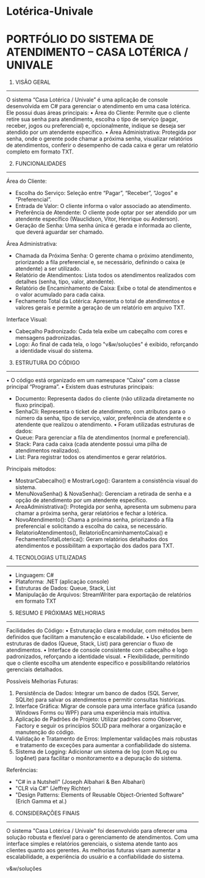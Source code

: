 # Lotérica-Univale
PORTFÓLIO DO SISTEMA DE ATENDIMENTO – CASA LOTÉRICA / UNIVALE
==============================================================

1. VISÃO GERAL
--------------
O sistema “Casa Lotérica / Univale” é uma aplicação de console desenvolvida em C# para gerenciar o atendimento em uma casa lotérica.
Ele possui duas áreas principais:
• Área do Cliente: Permite que o cliente retire sua senha para atendimento, escolha o tipo de serviço (pagar, receber, jogos ou preferencial) e, opcionalmente, indique se deseja ser atendido por um atendente específico.
• Área Administrativa: Protegida por senha, onde o gerente pode chamar a próxima senha, visualizar relatórios de atendimentos, conferir o desempenho de cada caixa e gerar um relatório completo em formato TXT.

2. FUNCIONALIDADES
------------------
Área do Cliente:
- Escolha do Serviço: Seleção entre “Pagar”, “Receber”, “Jogos” e “Preferencial”.
- Entrada de Valor: O cliente informa o valor associado ao atendimento.
- Preferência de Atendente: O cliente pode optar por ser atendido por um atendente específico (Wauclidson, Vitor, Henrique ou Anderson).
- Geração de Senha: Uma senha única é gerada e informada ao cliente, que deverá aguardar ser chamado.

Área Administrativa:
- Chamada da Próxima Senha: O gerente chama o próximo atendimento, priorizando a fila preferencial e, se necessário, definindo o caixa (e atendente) a ser utilizado.
- Relatório de Atendimentos: Lista todos os atendimentos realizados com detalhes (senha, tipo, valor, atendente).
- Relatório de Encaminhamento de Caixa: Exibe o total de atendimentos e o valor acumulado para cada caixa.
- Fechamento Total da Lotérica: Apresenta o total de atendimentos e valores gerais e permite a geração de um relatório em arquivo TXT.

Interface Visual:
- Cabeçalho Padronizado: Cada tela exibe um cabeçalho com cores e mensagens padronizadas.
- Logo: Ao final de cada tela, o logo "v&w/soluções" é exibido, reforçando a identidade visual do sistema.

3. ESTRUTURA DO CÓDIGO
----------------------
• O código está organizado em um namespace “Caixa” com a classe principal “Programa”.
• Existem duas estruturas principais:
   - Documento: Representa dados do cliente (não utilizada diretamente no fluxo principal).
   - SenhaCli: Representa o ticket de atendimento, com atributos para o número da senha, tipo de serviço, valor, preferência de atendente e o atendente que realizou o atendimento.
• Foram utilizadas estruturas de dados:
   - Queue: Para gerenciar a fila de atendimentos (normal e preferencial).
   - Stack: Para cada caixa (cada atendente possui uma pilha de atendimentos realizados).
   - List: Para registrar todos os atendimentos e gerar relatórios.

Principais métodos:
- MostrarCabecalho() e MostrarLogo(): Garantem a consistência visual do sistema.
- MenuNovaSenha() & NovaSenha(): Gerenciam a retirada de senha e a opção de atendimento por um atendente específico.
- AreaAdministrativa(): Protegida por senha, apresenta um submenu para chamar a próxima senha, gerar relatórios e fechar a lotérica.
- NovoAtendimento(): Chama a próxima senha, priorizando a fila preferencial e solicitando a escolha do caixa, se necessário.
- RelatorioAtendimentos(), RelatorioEncaminhamentoCaixa() e FechamentoTotalLoterica(): Geram relatórios detalhados dos atendimentos e possibilitam a exportação dos dados para TXT.

4. TECNOLOGIAS UTILIZADAS
-------------------------
- Linguagem: C#
- Plataforma: .NET (aplicação console)
- Estruturas de Dados: Queue, Stack, List
- Manipulação de Arquivos: StreamWriter para exportação de relatórios em formato TXT

5. RESUMO E PRÓXIMAS MELHORIAS
------------------------------
Facilidades do Código:
• Estruturação clara e modular, com métodos bem definidos que facilitam a manutenção e escalabilidade.
• Uso eficiente de estruturas de dados (Queue, Stack, List) para gerenciar o fluxo de atendimentos.
• Interface de console consistente com cabeçalho e logo padronizados, reforçando a identidade visual.
• Flexibilidade, permitindo que o cliente escolha um atendente específico e possibilitando relatórios gerenciais detalhados.

Possíveis Melhorias Futuras:
1. Persistência de Dados: Integrar um banco de dados (SQL Server, SQLite) para salvar os atendimentos e permitir consultas históricas.
2. Interface Gráfica: Migrar de console para uma interface gráfica (usando Windows Forms ou WPF) para uma experiência mais intuitiva.
3. Aplicação de Padrões de Projeto: Utilizar padrões como Observer, Factory e seguir os princípios SOLID para melhorar a organização e manutenção do código.
4. Validação e Tratamento de Erros: Implementar validações mais robustas e tratamento de exceções para aumentar a confiabilidade do sistema.
5. Sistema de Logging: Adicionar um sistema de log (com NLog ou log4net) para facilitar o monitoramento e a depuração do sistema.

Referências:
- "C# in a Nutshell" (Joseph Albahari & Ben Albahari)
- "CLR via C#" (Jeffrey Richter)
- "Design Patterns: Elements of Reusable Object-Oriented Software" (Erich Gamma et al.)

6. CONSIDERAÇÕES FINAIS
------------------------
O sistema "Casa Lotérica / Univale" foi desenvolvido para oferecer uma solução robusta e flexível para o gerenciamento de atendimentos. Com uma interface simples e relatórios gerenciais, o sistema atende tanto aos clientes quanto aos gerentes. As melhorias futuras visam aumentar a escalabilidade, a experiência do usuário e a confiabilidade do sistema.

v&w/soluções
